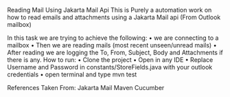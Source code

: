 Reading Mail Using Jakarta Mail Api
This is Purely a automation work on how to read emails and attachments using a Jakarta Mail api (From Outlook mailbox)

In this task we are trying to achieve the following:
•	we are connecting to a mailbox 
•	Then we are reading mails (most recent unseen/unread mails) 
•	After reading we are logging the To, From, Subject, Body and Attachments if there is any.
How to run:
•	Clone the project 
•	Open in any IDE
•	Replace Username and Password in constants/StoreFields.java with your outlook credentials
•	open terminal and type mvn test 

References Taken From:
Jakarta Mail  Maven  Cucumber 
